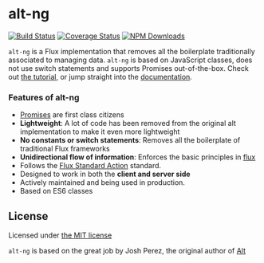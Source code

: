 # alt-ng

[![Build Status](https://secure.travis-ci.org/koliseoapi/alt-ng.svg?branch=master)](http://travis-ci.org/koliseoapi/alt-ng)
[![Coverage Status](https://img.shields.io/coveralls/koliseoapi/alt-ng.svg?style=flat)](https://coveralls.io/r/koliseoapi/alt-ng)
<a href="https://www.npmjs.com/package/alt-ng"><img alt="NPM Downloads" src="https://img.shields.io/npm/dm/alt-ng.svg?maxAge=43200"></a>

`alt-ng` is a Flux implementation that removes all the boilerplate traditionally associated to managing data. `alt-ng` is based on JavaScript classes, does not use
switch statements and supports Promises out-of-the-box. Check out
[the tutorial](http://alt-ng.koliseo.com/tutorial/), or jump straight into the [documentation](http://alt-ng.koliseo.com/doc/).

### Features of alt-ng

* [Promises](http://alt-ng.koliseo.com/tutorial/promises) are first class citizens
* **Lightweight**: A lot of code has been removed from the original alt implementation to make it even more lightweight
* **No constants or switch statements**: Removes all the boilerplate of traditional Flux frameworks
* **Unidirectional flow of information**: Enforces the basic principles in [flux](http://facebook.github.io/flux/docs/overview.html)
* Follows the [Flux Standard Action](https://github.com/acdlite/flux-standard-action/) standard.
* Designed to work in both the **client and server side**
* Actively maintained and being used in production.
* Based on ES6 classes

## License

Licensed under [the MIT license](https://github.com/koliseoapi/alt-ng/blob/master/LICENSE)

`alt-ng` is based on the great job by Josh Perez, the original author of [Alt](https://github.com/goatslacker/alt)
